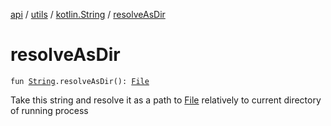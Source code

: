 [api](../../index.md) / [utils](../index.md) / [kotlin.String](index.md) / [resolveAsDir](./resolve-as-dir.md)

# resolveAsDir

`fun `[`String`](https://kotlinlang.org/api/latest/jvm/stdlib/kotlin/-string/index.html)`.resolveAsDir(): `[`File`](https://docs.oracle.com/javase/6/docs/api/java/io/File.html)

Take this string and resolve it as a path to [File](https://docs.oracle.com/javase/6/docs/api/java/io/File.html) relatively to current directory of running process

